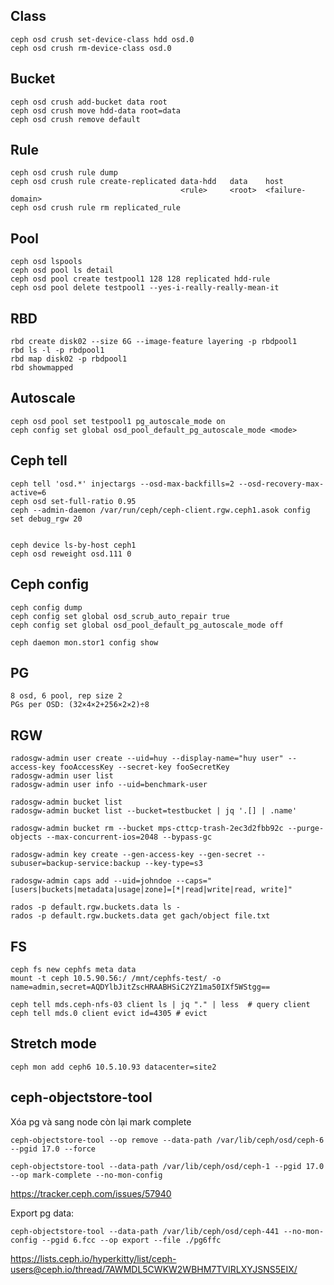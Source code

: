 
## Class
```
ceph osd crush set-device-class hdd osd.0
ceph osd crush rm-device-class osd.0
```

## Bucket
```
ceph osd crush add-bucket data root
ceph osd crush move hdd-data root=data
ceph osd crush remove default
```

## Rule
```
ceph osd crush rule dump
ceph osd crush rule create-replicated data-hdd   data    host
                                      <rule>     <root>  <failure-domain>
ceph osd crush rule rm replicated_rule
```

## Pool
```
ceph osd lspools
ceph osd pool ls detail
ceph osd pool create testpool1 128 128 replicated hdd-rule
ceph osd pool delete testpool1 --yes-i-really-really-mean-it
```

## RBD

```
rbd create disk02 --size 6G --image-feature layering -p rbdpool1
rbd ls -l -p rbdpool1
rbd map disk02 -p rbdpool1
rbd showmapped
```

## Autoscale
```
ceph osd pool set testpool1 pg_autoscale_mode on
ceph config set global osd_pool_default_pg_autoscale_mode <mode>
``` 
## Ceph tell
```
ceph tell 'osd.*' injectargs --osd-max-backfills=2 --osd-recovery-max-active=6
ceph osd set-full-ratio 0.95
ceph --admin-daemon /var/run/ceph/ceph-client.rgw.ceph1.asok config set debug_rgw 20


ceph device ls-by-host ceph1
ceph osd reweight osd.111 0
```

## Ceph config
```
ceph config dump
ceph config set global osd_scrub_auto_repair true
ceph config set global osd_pool_default_pg_autoscale_mode off

ceph daemon mon.stor1 config show
```
## PG
```
8 osd, 6 pool, rep size 2
PGs per OSD: (32×4×2+256×2×2)÷8
```

## RGW
```
radosgw-admin user create --uid=huy --display-name="huy user" --access-key fooAccessKey --secret-key fooSecretKey
radosgw-admin user list
radosgw-admin user info --uid=benchmark-user

radosgw-admin bucket list
radosgw-admin bucket list --bucket=testbucket | jq '.[] | .name'

radosgw-admin bucket rm --bucket mps-cttcp-trash-2ec3d2fbb92c --purge-objects --max-concurrent-ios=2048 --bypass-gc

radosgw-admin key create --gen-access-key --gen-secret --subuser=backup-service:backup --key-type=s3

radosgw-admin caps add --uid=johndoe --caps="[users|buckets|metadata|usage|zone]=[*|read|write|read, write]"

rados -p default.rgw.buckets.data ls -
rados -p default.rgw.buckets.data get gach/object file.txt
```

## FS
```
ceph fs new cephfs meta data
mount -t ceph 10.5.90.56:/ /mnt/cephfs-test/ -o name=admin,secret=AQDYlbJitZscHRAABHSiC2YZ1ma50IXf5WStgg==

ceph tell mds.ceph-nfs-03 client ls | jq "." | less  # query client
ceph tell mds.0 client evict id=4305 # evict
```

## Stretch mode
```
ceph mon add ceph6 10.5.10.93 datacenter=site2

```

## ceph-objectstore-tool 
Xóa pg và sang node còn lại mark complete
```
ceph-objectstore-tool --op remove --data-path /var/lib/ceph/osd/ceph-6 --pgid 17.0 --force

ceph-objectstore-tool --data-path /var/lib/ceph/osd/ceph-1 --pgid 17.0 --op mark-complete --no-mon-config
```
https://tracker.ceph.com/issues/57940


Export pg data:
```
ceph-objectstore-tool --data-path /var/lib/ceph/osd/ceph-441 --no-mon-config --pgid 6.fcc --op export --file ./pg6ffc
```
https://lists.ceph.io/hyperkitty/list/ceph-users@ceph.io/thread/7AWMDL5CWKW2WBHM7TVIRLXYJSNS5EIX/

